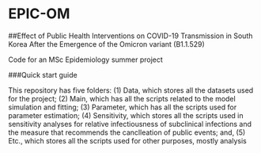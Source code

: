 # EPIC-OM
##Effect of Public Health Interventions on COVID-19 Transmission in South Korea After the Emergence of the Omicron variant (B1.1.529)

Code for an MSc Epidemiology summer project

###Quick start guide

This repository has five folders: 
(1) Data, which stores all the datasets used for the project; 
(2) Main, which has all the scripts related to the model simulation and fitting; 
(3) Parameter, which has all the scripts used for parameter estimation;
(4) Sensitivity, which stores all the scripts used in sensitivity analyses for relative infectiousness of subclinical infections and the measure that recommends the canclleation of public events; and,
(5) Etc., which stores all the scripts used for other purposes, mostly analysis
